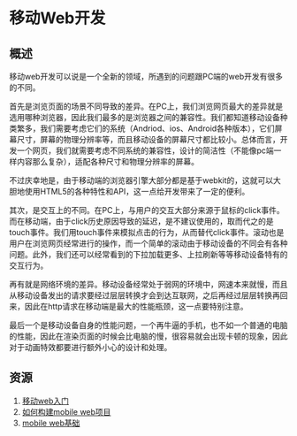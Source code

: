 # 移动Web开发

## 概述

移动web开发可以说是一个全新的领域，所遇到的问题跟PC端的web开发有很多的不同。

首先是浏览页面的场景不同导致的差异。在PC上，我们浏览网页最大的差异就是选用哪种浏览器，因此我们最多的是浏览器之间的兼容性。我们都知道移动设备种类繁多，我们需要考虑它们的系统（Andriod、ios、Android各种版本），它们屏幕尺寸，屏幕的物理分辨率等，而且移动设备的屏幕尺寸都比较小。总体而言，开发一个网页，我们就需要考虑不同系统的兼容性，设计的简洁性（不能像pc端一样内容那么复杂），适配各种尺寸和物理分辨率的屏幕。

不过庆幸地是，由于移动端的浏览器引擎大部分都是基于webkit的，这就可以大胆地使用HTML5的各种特性和API，这一点给开发带来了一定的便利。

其次，是交互上的不同。在PC上，与用户的交互大部分来源于鼠标的click事件。而在移动端，由于click历史原因导致的延迟，是不建议使用的，取而代之的是touch事件。我们用touch事件来模拟点击的行为，从而替代click事件。滚动也是用户在浏览网页经常进行的操作，而一个简单的滚动由于移动设备的不同会有各种问题。此外，我们还可以经常看到的下拉加载更多、上拉刷新等等移动设备特有的交互行为。

再有就是网络环境的差异。移动设备经常处于弱网的环境中，网速本来就慢，而且从移动设备发出的请求要经过层层转换才会到达互联网，之后再经过层层转换再回来，因此在http请求在移动端是最大的性能瓶颈，这一点要特别注意。

最后一个是移动设备自身的性能问题，一个再牛逼的手机，也不如一个普通的电脑的性能，因此在渲染页面的时候会比电脑的慢，很容易就会出现卡顿的现象，因此对于动画特效都要进行额外小心的设计和处理。

## 资源

1. [移动web入门](http://www.imooc.com/video/9579)
2. [如何构建mobile web项目](http://www.w3cplus.com/mobile/)
3. [mobile web基础](http://www.cnblogs.com/PeunZhang/p/3407453.html)
